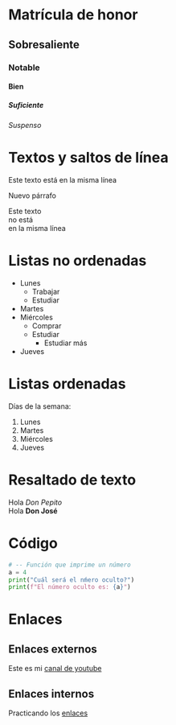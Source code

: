 # Matrícula de honor
## Sobresaliente
### Notable
#### Bien
##### Suficiente
###### Suspenso

# Textos y saltos de línea

Este texto
está en 
la misma línea

Nuevo párrafo  

Este texto  
no está  
en la misma línea

# Listas no ordenadas

* Lunes
    * Trabajar
    * Estudiar
* Martes
* Miércoles
  * Comprar
  * Estudiar
    * Estudiar más
*  Jueves

# Listas ordenadas

Días de la semana:

1. Lunes
2. Martes
3. Miércoles
4. Jueves

# Resaltado de texto

Hola *Don Pepito*   
Hola **Don José**

# Código

```python
# -- Función que imprime un número
a = 4
print("Cuál será el nḿero oculto?")
print(f"El número oculto es: {a}")
```

# Enlaces 

## Enlaces externos

Este es mi [canal de youtube](https://www.youtube.com/channel/UCLuhN7xFNDnYfAtoUunxCcg)

## Enlaces internos

Practicando los [enlaces](#Enlaces) 